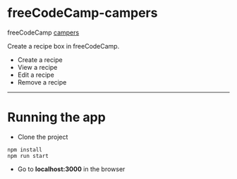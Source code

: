 # freeCodeCamp-campers
freeCodeCamp [campers](https://www.freecodecamp.org/challenges/build-a-recipe-box)

Create a recipe box in freeCodeCamp.
- Create a recipe
- View a recipe
- Edit a recipe
- Remove a recipe

---

# Running the app

* Clone the project
```
npm install
npm run start
```
* Go to **localhost:3000** in the browser
